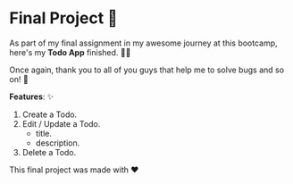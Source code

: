 <h1>Final Project 🚀</h1>

As part of my final assignment in my awesome journey at this bootcamp, here's my **Todo
App** finished. ☝🏻

Once again, thank you to all of you guys that help me to solve bugs and so on! 🙌

**Features**: ✨

1. Create a Todo.
2. Edit / Update a Todo.
   - title.
   - description.
3. Delete a Todo.

This final project was made with ♥

